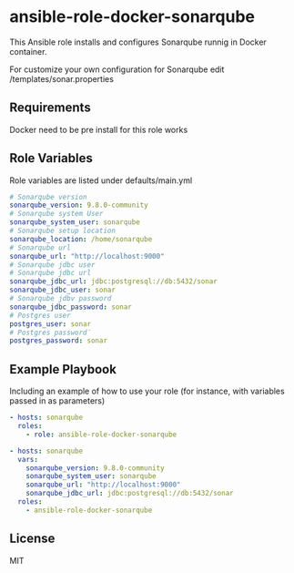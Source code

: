 ansible-role-docker-sonarqube
=========
This Ansible role installs and configures Sonarqube runnig in Docker container. 

For customize your own configuration for Sonarqube edit /templates/sonar.properties

Requirements
------------
Docker need to be pre install for this role works

Role Variables
--------------
Role variables are listed under defaults/main.yml

```yaml
# Sonarqube version
sonarqube_version: 9.8.0-community
# Sonarqube system User
sonarqube_system_user: sonarqube
# Sonarqube setup location
sonarqube_location: /home/sonarqube
# Sonarqube url
sonarqube_url: "http://localhost:9000"
# Sonarqube jdbc user
# Sonarqube jdbc url
sonarqube_jdbc_url: jdbc:postgresql://db:5432/sonar
sonarqube_jdbc_user: sonar
# Sonarqube jdbv password
sonarqube_jdbc_password: sonar
# Postgres user
postgres_user: sonar
# Postgres password¨
postgres_password: sonar
```

Example Playbook
----------------

Including an example of how to use your role (for instance, with variables passed in as parameters)

```yaml
- hosts: sonarqube
  roles:
    - role: ansible-role-docker-sonarqube
```

```yaml
- hosts: sonarqube
  vars:
    sonarqube_version: 9.8.0-community
    sonarqube_system_user: sonarqube
    sonarqube_url: "http://localhost:9000"
    sonarqube_jdbc_url: jdbc:postgresql://db:5432/sonar
  roles:
    - ansible-role-docker-sonarqube
```
License
-------

MIT
